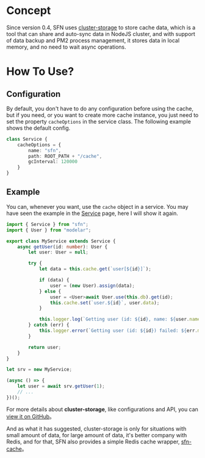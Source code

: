<!-- title: Cache; order: 12 -->
# Concept

Since version 0.4, SFN uses
[cluster-storage](https://github.com/hyurl/cluster-storage) to store cache data,
which is a tool that can share and auto-sync data in NodeJS cluster, and with 
support of data backup and PM2 process management, it stores data in local 
memory, and no need to wait async operations.

# How To Use?

## Configuration

By default, you don't have to do any configuration before using the cache, but 
if you need, or you want to create more cache instance, you just need to set the
property `cacheOptions` in the service class. The following example shows the 
default config.

```typescript
class Service {
    cacheOptions = {
        name: "sfn",
        path: ROOT_PATH + "/cache",
        gcInterval: 120000
    }
}
```

## Example

You can, whenever you want, use the `cache` object in a service. You may have 
seen the example in the [Service](./service) page, here I will show it again.

```typescript
import { Service } from "sfn";
import { User } from "modelar";

export class MyService extends Service {
    async getUser(id: number): User {
        let user: User = null;

        try {
            let data = this.cache.get(`user[${id}]`);

            if (data) {
                user = (new User).assign(data);
            } else {
                user = <User>await User.use(this.db).get(id);
                this.cache.set(`user.${id}`, user.data);
            }

            this.logger.log(`Getting user (id: ${id}, name: ${user.name}) succeed.`);
        } catch (err) {
            this.logger.error(`Getting user (id: ${id}) failed: ${err.message}.`);
        }

        return user;
    }
}

let srv = new MyService;

(async () => {
    let user = await srv.getUser(1);
    // ...
})();
```

For more details about **cluster-storage**, like configurations and API, you can
[view it on GitHub](https://github.com/hyurl/sfn-cache)。

And as what it has suggested, cluster-storage is only for situations with small 
amount of data, for large amount of data, it's better company with Redis, and 
for that, SFN also provides a simple Redis cache wrapper, 
[sfn-cache](https://github.com/hyurl/sfn-cache)。